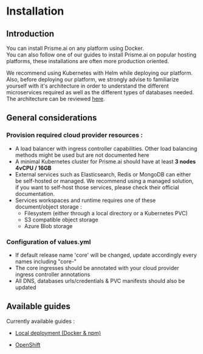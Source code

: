 # Installation

## Introduction   

You can install Prisme.ai on any platform using Docker.  
You can also follow one of our guides to install Prisme.ai on popular hosting platforms, these installations are often more production oriented.  

We recommend using Kubernetes with Helm while deploying our platform.  
Also, before deploying our platform, we strongly advise to familiarize yourself with it's architecture in order to understand the different microservices required as well as the different types of databases needed.  
The architecture can be reviewed [here](../../architecture/index.md).  


## General considerations  

### Provision required cloud provider resources :
- A load balancer with ingress controller capabilities. Other load balancing methods might be used but are not documented here
- A minimal Kubernetes cluster for Prisme.ai should have at least **3 nodes 4vCPU / 16GB**
- External services such as Elasticsearch, Redis or MongoDB can either be self-hosted or managed. We recommend using a managed solution, if you want to self-host those services, please check their official documentation.
- Services workspaces and runtime requires one of these document/object storage :  
  - Filesystem (either through a local directory or a Kubernetes PVC)  
  - S3 compatible object storage  
  - Azure Blob storage  
  
### Configuration of values.yml

- If default release name 'core' will be changed, update accordingly every names including "core-"  
- The core ingresses should be annotated with your cloud provider ingress controller annotations  
- All DNS, databases urls/credentials & PVC manifests should also be updated 

## Available guides

Currently available guides :  

- [Local deployment (Docker & npm)](./local/index.md)  
<!-- - [Amazon Web Services](./aws/index.md)  
- [Azure](./azure/index.md)  
- [Google Cloud](./gcp/index.md)   -->
- [OpenShift](./openshift/index.md)